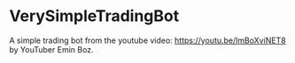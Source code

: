 # VerySimpleTradingBot
A simple trading bot from the youtube video: https://youtu.be/lmBoXviNET8 by YouTuber Emin Boz.
